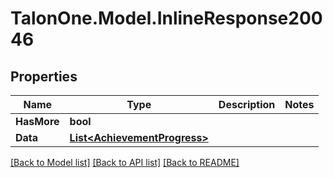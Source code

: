 # TalonOne.Model.InlineResponse20046
## Properties

Name | Type | Description | Notes
------------ | ------------- | ------------- | -------------
**HasMore** | **bool** |  | 
**Data** | [**List&lt;AchievementProgress&gt;**](AchievementProgress.md) |  | 

[[Back to Model list]](../README.md#documentation-for-models) [[Back to API list]](../README.md#documentation-for-api-endpoints) [[Back to README]](../README.md)

